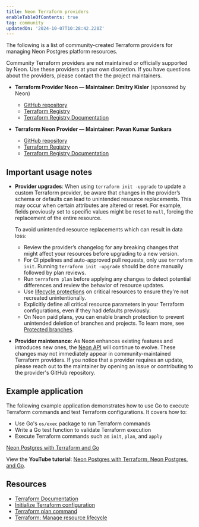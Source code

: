 ```yaml
---
title: Neon Terraform providers
enableTableOfContents: true
tag: community
updatedOn: '2024-10-07T10:28:42.220Z'
---
```


The following is a list of community-created Terraform providers for managing Neon Postgres platform resources.

<Admonition type="note">
Community Terraform providers are not maintained or officially supported by Neon. Use these providers at your own discretion. If you have questions about the providers, please contact the the project maintainers.
</Admonition>

- **Terraform Provider Neon — Maintainer: Dmitry Kisler** (sponsored by Neon)

  - [GitHub repository](https://github.com/kislerdm/terraform-provider-neon)
  - [Terraform Registry](https://registry.terraform.io/providers/kislerdm/neon/0.6.1)
  - [Terraform Registry Documentation](https://registry.terraform.io/providers/kislerdm/neon/latest/docs)

- **Terraform Neon Provider — Maintainer: Pavan Kumar Sunkara**
  - [GitHub repository](https://github.com/terraform-community-providers/terraform-provider-neon)
  - [Terraform Registry](https://registry.terraform.io/providers/terraform-community-providers/neon/latest)
  - [Terraform Registry Documentation](https://registry.terraform.io/providers/terraform-community-providers/neon/latest/docs)

## Important usage notes

- **Provider upgrades**: When using `terraform init -upgrade` to update a custom Terraform provider, be aware that changes in the provider’s schema or defaults can lead to unintended resource replacements. This may occur when certain attributes are altered or reset. For example, fields previously set to specific values might be reset to `null`, forcing the replacement of the entire resource.

  To avoid unintended resource replacements which can result in data loss:

  - Review the provider’s changelog for any breaking changes that might affect your resources before upgrading to a new version.
  - For CI pipelines and auto-approved pull requests, only use `terraform init`. Running `terraform init -upgrade` should be done manually followed by plan reviews.
  - Run `terraform plan` before applying any changes to detect potential differences and review the behavior of resource updates.
  - Use [lifecycle protections](https://developer.hashicorp.com/terraform/language/meta-arguments/lifecycle#prevent_destroy) on critical resources to ensure they're not recreated unintentionally.
  - Explicitly define all critical resource parameters in your Terraform configurations, even if they had defaults previously.
  - On Neon paid plans, you can enable branch protection to prevent unintended deletion of branches and projects. To learn more, see [Protected branches](/docs/guides/protected-branches).

- **Provider maintenance**: As Neon enhances existing features and introduces new ones, the [Neon API](https://api-docs.neon.tech/reference/getting-started-with-neon-api) will continue to evolve. These changes may not immediately appear in community-maintained Terraform providers. If you notice that a provider requires an update, please reach out to the maintainer by opening an issue or contributing to the provider's GitHub repository.

## Example application

The following example application demonstrates how to use Go to execute Terraform commands and test Terraform configurations. It covers how to:

- Use Go's `os/exec` package to run Terraform commands
- Write a Go test function to validate Terraform execution
- Execute Terraform commands such as `init`, `plan`, and `apply`

<DetailIconCards>

<a href="https://github.com/mattmajestic/go-terraform" description="Run Terraform commands and test Terraform configurations with Go" icon="github">Neon Postgres with Terraform and Go</a>

</DetailIconCards>

View the **YouTube tutorial**: [Neon Postgres with Terraform, Neon Postgres, and Go](https://www.youtube.com/watch?v=Pw38lgfbX0s).

## Resources

- [Terraform Documentation](https://developer.hashicorp.com/terraform/docs)
- [Initialize Terraform configuration](https://developer.hashicorp.com/terraform/tutorials/cli/init)
- [Terraform plan command](https://developer.hashicorp.com/terraform/cli/commands/plan)
- [Terraform: Manage resource lifecycle](https://developer.hashicorp.com/terraform/tutorials/state/resource-lifecycle)
